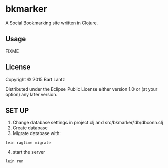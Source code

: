 # bkmarker

A Social Bookmarking site written in Clojure.

## Usage

FIXME

## License

Copyright © 2015 Bart Lantz

Distributed under the Eclipse Public License either version 1.0 or (at
your option) any later version.

## SET UP

1. Change database settings in project.clj and src/bkmarker/db/dbconn.clj
2. Create database
3. Migrate database with:

```
lein ragtime migrate
```

4. start the server
```
lein run
```

